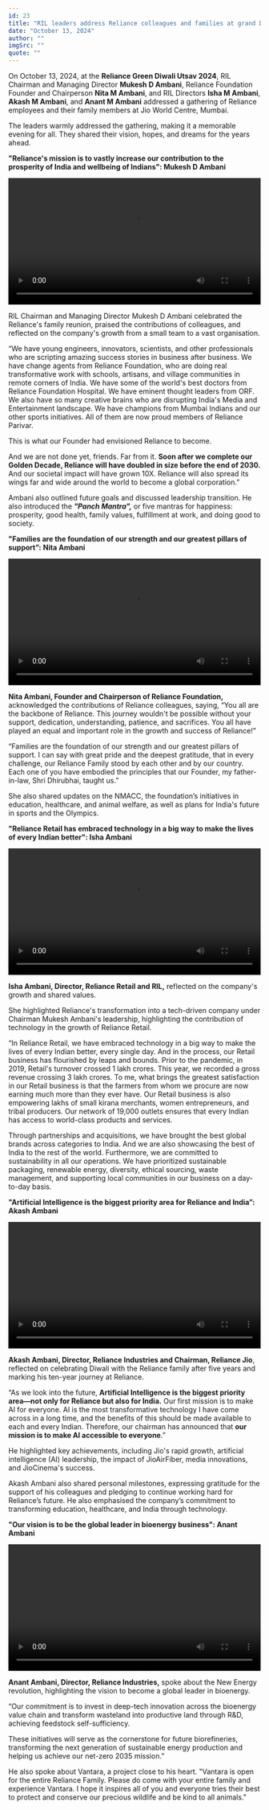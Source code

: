 ```yaml
---
id: 23
title: "RIL leaders address Reliance colleagues and families at grand Diwali event"
date: "October 13, 2024"
author: ""
imgSrc: ""
quote: ""
---
```




  
On October 13, 2024, at the **Reliance Green Diwali Utsav 2024**, RIL Chairman and Managing Director **Mukesh D Ambani**, Reliance Foundation Founder and Chairperson **Nita M Ambani**, and RIL Directors **Isha M Ambani**, **Akash M Ambani**, and **Anant M Ambani** addressed a gathering of Reliance employees and their family members at Jio World Centre, Mumbai.

The leaders warmly addressed the gathering, making it a memorable evening for all.  They shared their vision, hopes, and dreams for the years ahead.

  
**"Reliance's mission is to vastly increase our contribution to the prosperity of India and wellbeing of Indians": Mukesh D Ambani**



<video controls width="100%">
  <source src="" type="video/mp4">
  Your browser does not support the video tag.
</video>

RIL Chairman and Managing Director Mukesh D Ambani celebrated the Reliance's family reunion, praised the contributions of colleagues, and reflected on the company's growth from a small team to a vast organisation.  

“We have young engineers, innovators, scientists, and other professionals who are scripting amazing success stories in business after business. We have change agents from Reliance Foundation, who are doing real transformative work with schools, artisans, and village communities in remote corners of India. We have some of the world's best doctors from Reliance Foundation Hospital. We have eminent thought leaders from ORF. We also have so many creative brains who are disrupting India's Media and Entertainment landscape. We have champions from Mumbai Indians and our other sports initiatives. All of them are now proud members of Reliance Parivar.

This is what our Founder had envisioned Reliance to become.  

And we are not done yet, friends. Far from it. **Soon after we complete our Golden Decade, Reliance will have doubled in size before the end of 2030.** And our societal impact will have grown 10X. Reliance will also spread its wings far and wide around the world to become a global corporation.”

Ambani also outlined future goals and discussed leadership transition. He also introduced the **_"Panch Mantra",_** or five mantras for happiness: prosperity, good health, family values, fulfillment at work, and doing good to society.



**"Families are the foundation of our strength and our greatest pillars of support”:**
**Nita Ambani**



<video controls width="100%">
  <source src="" type="video/mp4">
  Your browser does not support the video tag.
</video>

**Nita Ambani, Founder and Chairperson of Reliance Foundation,** acknowledged the contributions of Reliance colleagues, saying, “You all are the backbone of Reliance. This journey wouldn't be possible without your support, dedication, understanding, patience, and sacrifices. You all have played an equal and important role in the growth and success of Reliance!”

“Families are the foundation of our strength and our greatest pillars of support. I can say with great pride and the deepest gratitude, that in every challenge, our Reliance Family stood by each other and by our country. Each one of you have embodied the principles that our Founder, my father-in-law, Shri Dhirubhai, taught us.”  

She also shared updates on the NMACC, the foundation’s initiatives in education, healthcare, and animal welfare, as well as plans for India's future in sports and the Olympics.  



**"Reliance Retail has embraced technology in a big way to make the lives of every Indian better": Isha Ambani**

  
<video controls width="100%">
  <source src="" type="video/mp4">
  Your browser does not support the video tag.
</video>

**Isha Ambani, Director, Reliance Retail and RIL,** reflected on the company's growth and shared values.  

She highlighted Reliance's transformation into a tech-driven company under Chairman Mukesh Ambani's leadership, highlighting the contribution of technology in the growth of Reliance Retail.  

“In Reliance Retail, we have embraced technology in a big way to make the lives of every Indian better, every single day. And in the process, our Retail business has flourished by leaps and bounds. Prior to the pandemic, in 2019, Retail's turnover crossed 1 lakh crores. This year, we recorded a gross revenue crossing 3 lakh crores. To me, what brings the greatest satisfaction in our Retail business is that the farmers from whom we procure are now earning much more than they ever have. Our Retail business is also empowering lakhs of small kirana merchants, women entrepreneurs, and tribal producers. Our network of 19,000 outlets ensures that every Indian has access to world-class products and services.

Through partnerships and acquisitions, we have brought the best global brands across categories to India. And we are also showcasing the best of India to the rest of the world. Furthermore, we are committed to sustainability in all our operations. We have prioritized sustainable packaging, renewable energy, diversity, ethical sourcing, waste management, and supporting local communities in our business on a day-to-day basis.



**"Artificial Intelligence is the biggest priority area for Reliance and India”:**
**Akash Ambani**

  
<video controls width="100%">
  <source src="" type="video/mp4">
  Your browser does not support the video tag.
</video>

**Akash Ambani, Director, Reliance Industries and Chairman, Reliance Jio**, reflected on celebrating Diwali with the Reliance family after five years and marking his ten-year journey at Reliance.  

“As we look into the future, **Artificial Intelligence is the biggest priority area—not only for Reliance but also for India.** Our first mission is to make AI for everyone. AI is the most transformative technology I have come across in a long time, and the benefits of this should be made available to each and every Indian. Therefore, our chairman has announced that **our mission is to make AI accessible to everyone**.”

He highlighted key achievements, including Jio's rapid growth, artificial intelligence (AI) leadership, the impact of JioAirFiber, media innovations, and JioCinema's success.  

Akash Ambani also shared personal milestones, expressing gratitude for the support of his colleagues and pledging to continue working hard for Reliance’s future. He also emphasised the company’s commitment to transforming education, healthcare, and India through technology.  





**"Our vision is to be the global leader in bioenergy business": Anant Ambani**

  
<video controls width="100%">
  <source src="" type="video/mp4">
  Your browser does not support the video tag.
</video>

**Anant Ambani, Director, Reliance Industries,** spoke about the New Energy revolution, highlighting the vision to become a global leader in bioenergy.  

“Our commitment is to invest in deep-tech innovation across the bioenergy value chain and transform wasteland into productive land through R&D, achieving feedstock self-sufficiency.

These initiatives will serve as the cornerstone for future biorefineries, transforming the next generation of sustainable energy production and helping us achieve our net-zero 2035 mission.”  

He also spoke about Vantara, a project close to his heart. "Vantara is open for the entire Reliance Family. Please do come with your entire family and experience Vantara. I hope it inspires all of you and everyone tries their best to protect and conserve our precious wildlife and be kind to all animals."


